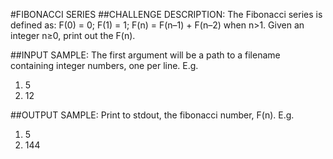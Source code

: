 #FIBONACCI SERIES
##CHALLENGE DESCRIPTION:
The Fibonacci series is defined as: F(0) = 0; F(1) = 1; F(n) = F(n–1) + F(n–2) when n>1. Given an integer n≥0, print out the F(n).

##INPUT SAMPLE:
The first argument will be a path to a filename containing integer numbers, one per line. E.g.

1. 5
2. 12

##OUTPUT SAMPLE:
Print to stdout, the fibonacci number, F(n). E.g.

1. 5
2. 144

